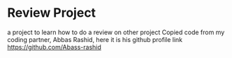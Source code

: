 # Review Project
 a project to learn how to do a review on other project
 Copied code from my coding partner, Abbas Rashid, here it is his github profile link
https://github.com/Abass-rashid